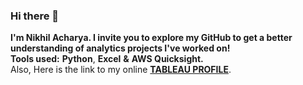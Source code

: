 ### Hi there 👋

**I'm Nikhil Acharya. I invite you to explore my GitHub to get a better understanding of analytics projects I've worked on!** <br/>
**Tools used:** **Python**, **Excel** **&** **AWS Quicksight.** <br/>
Also, Here is the link to my online [**TABLEAU PROFILE**](https://public.tableau.com/profile/nikhil.acharya#!/).

<!--
**NikhilAcharya149/NikhilAcharya149** is a ✨ _special_ ✨ repository because its `README.md` (this file) appears on your GitHub profile.

Here are some ideas to get you started:

- 🔭 I’m currently working on ...
- 🌱 I’m currently learning ...
- 👯 I’m looking to collaborate on ...
- 🤔 I’m looking for help with ...
- 💬 Ask me about ...
- 📫 How to reach me: ...
- 😄 Pronouns: ...
- ⚡ Fun fact: ...
-->
